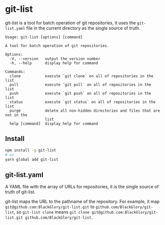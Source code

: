 # git-list
git-list is a tool for batch operation of git repositories,
it uses the `git-list.yaml` file in the current directory
as the single source of truth.

```
Usage: git-list [options] [command]

A tool for batch operation of git repositories.

Options:
  -V, --version   output the version number
  -h, --help      display help for command

Commands:
  clone           execute `git clone` on all of repositories in the list
  pull            execute `git pull` on all of repositories in the list
  push            execute `git push` on all of repositories in the list
  status          execute `git status` on all of repositories in the list
  purge           delete all non-hidden directories and files that are not in the
                  list
  help [command]  display help for command
```

## Install
```sh
npm install -g git-list
# or
yarn global add git-list
```

## git-list.yaml
A YAML file with the array of URLs for repositories,
it is the single source of truth of git-list.

git-list maps the URL to the pathname of the repository.
For example, it map `git@github.com:BlackGlory/git-list.git` to `github.com/BlackGlory/git-list`,
so `git-list clone` means `git clone git@github.com:BlackGlory/git-list.git github.com/BlackGlory/git-list`.
